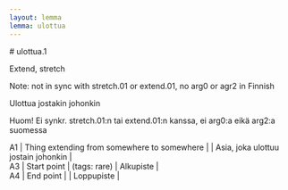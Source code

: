 ```yaml
---
layout: lemma
lemma: ulottua
---
```


<div class="sense">
# <span class="sensename">ulottua.1</span>

<span class="description">Extend, stretch</span>

Note: not in sync with stretch.01 or extend.01, no arg0 or agr2 in Finnish

<span class="description">Ulottua jostakin johonkin</span>

Huom! Ei synkr. stretch.01:n tai extend.01:n kanssa, ei arg0:a eikä arg2:a suomessa

A1 | Thing extending from somewhere to somewhere |   | Asia, joka ulottuu jostain johonkin |  
A3 | Start point | (tags: rare) | Alkupiste |  
A4 | End point |   | Loppupiste |  

</div>


